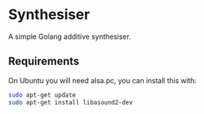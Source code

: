 # Synthesiser

A simple Golang additive synthesiser.

## Requirements

On Ubuntu you will need alsa.pc, you can install this with:

```bash
sudo apt-get update
sudo apt-get install libasound2-dev
```
